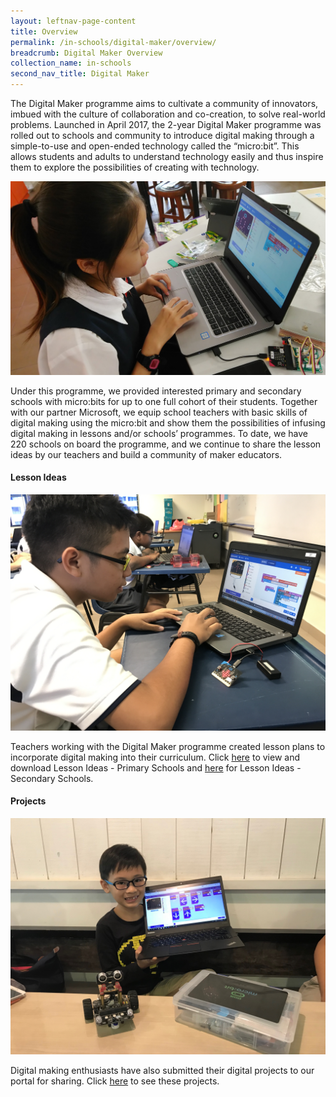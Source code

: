 ```yaml
---
layout: leftnav-page-content
title: Overview
permalink: /in-schools/digital-maker/overview/
breadcrumb: Digital Maker Overview
collection_name: in-schools
second_nav_title: Digital Maker
---
```


The Digital Maker programme aims to cultivate a community of innovators, imbued with the culture of collaboration and co-creation, to solve real-world problems. 
Launched in April 2017, the 2-year Digital Maker programme was rolled out to schools and community to introduce digital making through a simple-to-use and open-ended technology called the “micro:bit”. This allows students and adults to understand technology easily and thus inspire them to explore the possibilities of creating with technology. 
 

![digital maker overview image](/images/in-schools/digital-maker/overview/digital-maker-overview4.jpg)

Under this programme, we provided interested primary and secondary schools with micro:bits for up to one full cohort of their students. Together with our partner Microsoft, we equip school teachers with basic skills of digital making using the micro:bit and show them the possibilities of infusing digital making in lessons and/or schools’ programmes.  To date, we have 220 schools on board the programme, and we continue to share the lesson ideas by our teachers and build a community of maker educators.

#### Lesson Ideas

![diigtal maker overview image 2](/images/in-schools/code-for-fun/code-for-fun.JPG)

Teachers working with the Digital Maker programme created lesson plans to incorporate digital making into their curriculum. Click [here](/in-schools/digital-maker/lesson-ideas-primary/) to view and download Lesson Ideas - Primary Schools and [here](/in-schools/digital-maker/lesson-ideas-secondary/) for Lesson Ideas - Secondary Schools.


#### Projects

![digital maker overview image 3](/images/in-schools/digital-maker/overview/digital-maker-overview3.JPG)

Digital making enthusiasts have also submitted their digital projects to our portal for sharing. Click [here](/in-schools/digital-maker/projects/) to see these projects. 



